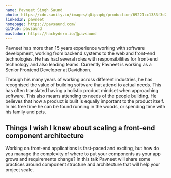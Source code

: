 ```yaml
---
name: Pavneet Singh Saund
photo: https://cdn.sanity.io/images/q0ipzqdg/production/69221cc1383f3d2ff46e893edfb39a1c261ae058-480x640.jpg
linkedIn: pavneet
homepage: https://pavsaund.com/
gitHub: pavsaund
mastodon: https://hachyderm.io/@pavsaund
---
```


Pavneet has more than 15 years experience working with software development, working from backend systems to the web and front-end technologies. He has had several roles with responsibilities for front-end technology and also leading teams. Currently Pavneet is working as a Senior Frontend Developer at Davidhorn.

Through his many years of working across different industries, he has recognised the value of building software that attend to actual needs. This has often translated having a holistic product mindset when approaching software. This also means attending to needs of the people building. He believes that how a product is built is equally important to the product itself. In his free time he can be found running in the woods, or spending time with his family and pets.

## Things I wish I knew about scaling a front-end component architecture

Working on front-end applications is fast-paced and exciting, but how do you manage the complexity of where to put your components as your app grows and requirements change? In this talk Pavneet will share some practices around component structure and architecture that will help your project scale.

